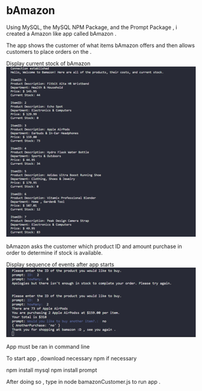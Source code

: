 # bAmazon

Using MySQL, the MySQL NPM Package, and the Prompt Package , i created a Amazon like app called bAmazon .

The app shows the customer of what items bAmazon offers and then allows customers to place orders on the .

Display current stock of bAmazon
<img src="/img/bamazonListing.PNG" alt="listing screen shot"/>

bAmazon asks the customer which product ID and amount purchase in order to determine if stock is available.


Display sequence of events after app starts
<img src="/img/promptForListing.PNG" alt="questions asked"/>

App must be ran in command line

To start app , download necessary npm if necessary

npm install mysql
npm install prompt

After doing so , type in node bamazonCustomer.js to run app .


